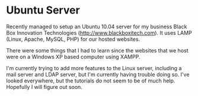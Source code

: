 # Ubuntu Server

Recently managed to setup an Ubuntu 10.04 server for my business Black Box Innovation Technologies (http://www.blackboxitech.com).  It uses LAMP (Linux, Apache, MySQL, PHP) for our hosted websites.

There were some things that I had to learn since the websites that we host were on a Windows XP based computer using XAMPP. 

I'm currently trying to add more features to the Linux server, including a mail server and LDAP server, but I'm currently having trouble doing so. I've looked everywhere, but the tutorials do not seem to be of much help.  Hopefully I will figure out soon.

